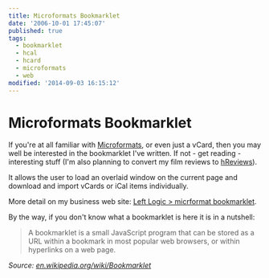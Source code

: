 ```yaml
---
title: Microformats Bookmarklet
date: '2006-10-01 17:45:07'
published: true
tags:
  - bookmarklet
  - hcal
  - hcard
  - microformats
  - web
modified: '2014-09-03 16:15:12'
---
```

# Microformats Bookmarklet

If you're at all familiar with [Microformats](http://microformats.org), or even just a vCard, then you may well be interested in the bookmarklet I've written.  If not - get reading - interesting stuff (I'm also planning to convert my film reviews to [hReviews](http://microformats.org/wiki/hReview)).  

It allows the user to load an overlaid window on the current page and download and import vCards or iCal items individually.

More detail on my business web site: [Left Logic > micrformat bookmarklet](http://leftlogic.com/info/articles/microformats_bookmarklet).


<!--more-->

By the way, if you don't know what a bookmarklet is here it is in a nutshell:

> A bookmarklet is a small JavaScript program that can be stored as a URL within a bookmark in most popular web browsers, or within hyperlinks on a web page. 

*Source: [en.wikipedia.org/wiki/Bookmarklet](http://en.wikipedia.org/wiki/Bookmarklet)*
